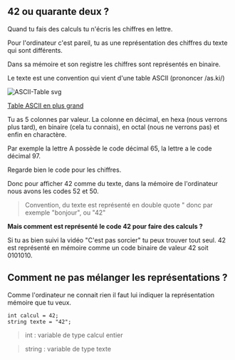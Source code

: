 ## 42 ou quarante deux ?

Quand tu fais des calculs tu n'écris les chiffres en lettre.

Pour l'ordinateur c'est pareil, tu as une représentation des chiffres du texte qui sont différents.

Dans sa mémoire et son registre les chiffres sont représentés en binaire.

Le texte est une convention qui vient d'une table ASCII (prononcer /as.ki/)

![ASCII-Table svg](https://user-images.githubusercontent.com/802089/175801750-87373dae-8b38-41d3-84e5-7d0639d2963c.png)

[Table ASCII en plus grand](https://upload.wikimedia.org/wikipedia/commons/d/dd/ASCII-Table.svg)

Tu as 5 colonnes par valeur. La colonne en décimal, en hexa (nous verrons plus tard), en binaire (cela tu connais), en octal (nous ne verrons pas) et enfin en charactère.

Par exemple la lettre A possède le code décimal 65, la lettre a le code décimal 97.

Regarde bien le code pour les chiffres.

Donc pour afficher 42 comme du texte, dans la mémoire de l'ordinateur nous avons les codes 52 et 50.

> Convention, du texte est représenté en double quote " donc par exemple "bonjour", ou "42"

**Mais comment est représenté le code 42 pour faire des calculs ?**

Si tu as bien suivi la vidéo "C'est pas sorcier" tu peux trouver tout seul. 42 est représenté en mémoire comme un code binaire de valeur 42 soit 0101010.

## Comment ne pas mélanger les représentations ?

Comme l'ordinateur ne connait rien il faut lui indiquer la représentation mémoire que tu veux.

```
int calcul = 42;
string texte = "42";
```

> int : variable de type calcul entier

> string : variable de type texte

